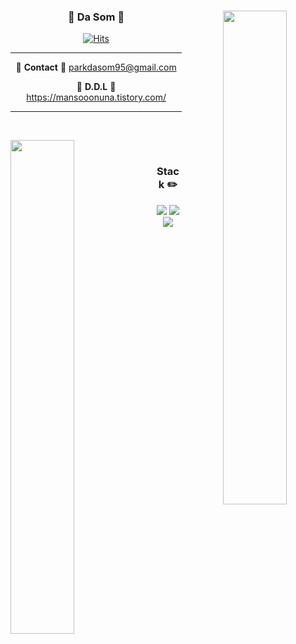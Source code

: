 <div align="center">
  <img align="right" width="45%" src="https://github-readme-stats.vercel.app/api?username=mansooonuna&show_icons=true&theme=dracula"/>
 
  ### 🌼 Da Som 🌼
 
<!-- <a href="https://github.com/mansooonuna"><img src="https://hits.seeyoufarm.com/api/count/incr/badge.svg?url=https%3A%2F%2Fgithub.com%2Fseondal&count_bg=%23000000&title_bg=%23000000&icon=github.svg&icon_color=%23E7E7E7&title=GitHub&edge_flat=false)"/></a> -->
[![Hits](https://hits.seeyoufarm.com/api/count/incr/badge.svg?url=https%3A%2F%2Fgithub.com%2Fmansooonuna&count_bg=%23F060E6&title_bg=%23555555&icon=github.svg&icon_color=%23E7E7E7&title=Github&edge_flat=false)](https://hits.seeyoufarm.com)
<!--"<a href="https://mansooonuna.notion.site/Dasom-s-Portfolio-586f9e83d91a48eba57131992ffff8fd?pvs=4"><img src="https://img.shields.io/badge/Portfolio-11B48A?style=flat-square&logo=Vimeo&logoColor=white&link=https://mansooonuna.notion.site/Dasom-s-Portfolio-586f9e83d91a48eba57131992ffff8fd?pvs=4"/></a> -->
 ---
  🥨 **Contact** 🥨 parkdasom95@gmail.com
  
  🍪 **D.D.L** 🍪 https://mansooonuna.tistory.com/
</div>

---

  <br>

<a href="https://solved.ac/parkdasom95"><img align="left" width="45%" src="http://mazassumnida.wtf/api/v2/generate_badge?boj=parkdasom95&theme=dark"/></a>

<div align="center" >

  <br>
  
 ### Stack ✏️
 <img src="https://img.shields.io/badge/java-007396?style=for-the-badge&logo=java&logoColor=white"> 
 <img src="https://img.shields.io/badge/springboot-6DB33F?style=for-the-badge&logo=springboot&logoColor=white">
 <img src="https://img.shields.io/badge/mysql-4479A1?style=for-the-badge&logo=mysql&logoColor=white"> 
 
 </div>


